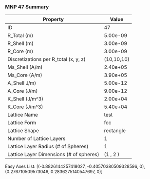 ###             MNP 47 Summary                       
|                Property                |   Value    |
| -------------------------------------- | ---------- |
| ID                                     | 47         |
| R_Total (m)                            | 5.00e-09   |
| R_Shell (m)                            | 3.00e-09   |
| R_Core (m)                             | 3.00e-09   |
| Discretizations per R_total (x, y, z)  | (10,10,10)    |
| Ms_Shell (A/m)                         | 2.40e+05   |
| Ms_Core (A/m)                          | 3.90e+05   |
| A_Shell J/m)                           | 5.00e-12   |
| A_Core (J/m)                           | 9.00e-12   |
| K_Shell (J/m^3)                        | 2.00e+04   |
| K_Core (J/m^3)                         | 5.40e+04   |
| Lattice Name                           | test       |
| Lattice Form                           | fcc        |
| Lattice Shape                          | rectangle  |
| Number of Lattice Layers               | 1          |
| Lattice Layer Radius (# of Spheres)    | 1          |
| Lattice Layer Dimensions (# of spheres)| (1 , 2 )   |

Easy Axes List: [(-0.8826144257418027, -0.40570380509328596, 0), (0.276710509573046, 0.2836275140547697, 0)]